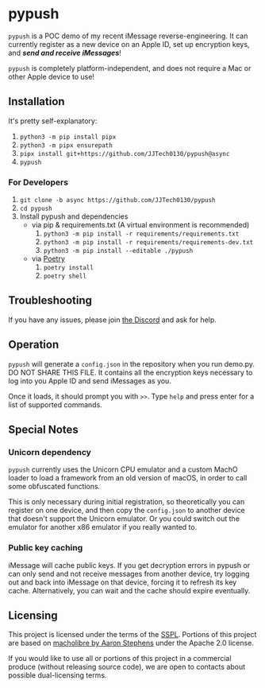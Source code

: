 # pypush
`pypush` is a POC demo of my recent iMessage reverse-engineering.
It can currently register as a new device on an Apple ID, set up encryption keys, and ***send and receive iMessages***!

`pypush` is completely platform-independent, and does not require a Mac or other Apple device to use!

## Installation
It's pretty self-explanatory:
<!-- TODO: Change the branch upon merge with main -->
<!-- NOTE: Using pip's git support requires that git be installed -->
1. `python3 -m pip install pipx`
2. `python3 -m pipx ensurepath`
3. `pipx install git+https://github.com/JJTech0130/pypush@async`
4. `pypush`

### For Developers
1. `git clone -b async https://github.com/JJTech0130/pypush`
2. `cd pypush`
3. Install pypush and dependencies
    - via pip & requirements.txt (A virtual environment is recommended)
        1. `python3 -m pip install -r requirements/requirements.txt`
        2. `python3 -m pip install -r requirements/requirements-dev.txt`
        3. `python3 -m pip install --editable ./pypush`
    - via [Poetry](https://python-poetry.org/docs/#installation)
        1. `poetry install`
        2. `poetry shell`

<!-- TODO: Add instructions on adding pypush to PATH(?) -->

## Troubleshooting
If you have any issues, please join [the Discord](https://discord.gg/BVvNukmfTC) and ask for help.

## Operation
`pypush` will generate a `config.json` in the repository when you run demo.py. DO NOT SHARE THIS FILE.
It contains all the encryption keys necessary to log into you Apple ID and send iMessages as you.

Once it loads, it should prompt you with `>>`. Type `help` and press enter for a list of supported commands.

## Special Notes
### Unicorn dependency
`pypush` currently uses the Unicorn CPU emulator and a custom MachO loader to load a framework from an old version of macOS,
in order to call some obfuscated functions.

This is only necessary during initial registration, so theoretically you can register on one device, and then copy the `config.json`
to another device that doesn't support the Unicorn emulator. Or you could switch out the emulator for another x86 emulator if you really wanted to.

### Public key caching
iMessage will cache public keys. If you get decryption errors in pypush or can only send and not receive messages from another device,
try logging out and back into iMessage on that device, forcing it to refresh its key cache. Alternatively, you can wait and the cache should
expire eventually.

## Licensing
This project is licensed under the terms of the [SSPL](https://www.mongodb.com/licensing/server-side-public-license). Portions of this project are based on [macholibre by Aaron Stephens](https://github.com/aaronst/macholibre/blob/master/LICENSE) under the Apache 2.0 license.

If you would like to use all or portions of this project in a commercial produce (without releasing source code), we are open to contacts about possible dual-licensing terms.